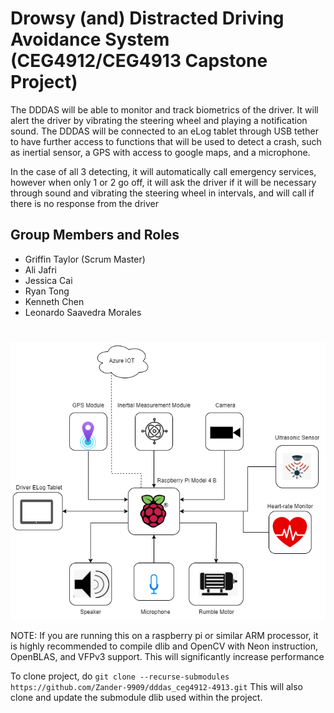 # Drowsy (and) Distracted Driving Avoidance System (CEG4912/CEG4913 Capstone Project)
The DDDAS will be able to monitor and track biometrics of the driver. It will alert the driver by
vibrating the steering wheel and playing a notification sound. The DDDAS will be connected to an
eLog tablet through USB tether to have further access to functions that will be used to detect a
crash, such as inertial sensor, a GPS with access to google maps, and a microphone.

In the case of all 3 detecting, it will automatically call emergency services, however when only 1
or 2 go off, it will ask the driver if it will be necessary through sound and vibrating the steering
wheel in intervals, and will call if there is no response from the driver
## Group Members and Roles
+ Griffin Taylor (Scrum Master)
+ Ali Jafri
+ Jessica Cai
+ Ryan Tong
+ Kenneth Chen
+ Leonardo Saavedra Morales
#
![alt text](https://github.com/Zander-9909/dddas_ceg4912-4913/blob/main/assets/diagrams/hardware-architecture.png "Initial Architecture")

NOTE: If you are running this on a raspberry pi or similar ARM processor, it is highly recommended to compile dlib and OpenCV with Neon instruction, OpenBLAS, and VFPv3 support. This will significantly increase performance

To clone project, do ```git clone --recurse-submodules https://github.com/Zander-9909/dddas_ceg4912-4913.git```
This will also clone and update the submodule dlib used within the project.
